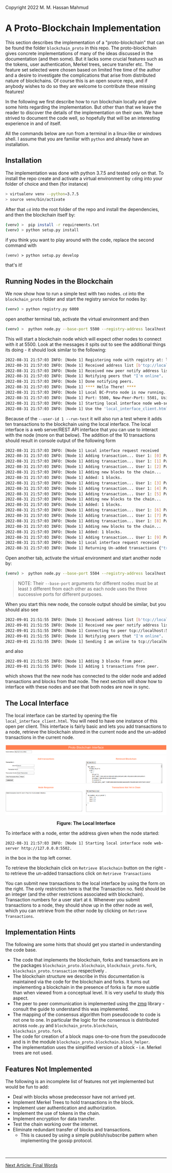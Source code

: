 Copyright 2022 M. M. Hassan Mahmud

# A Proto-Blockchain Implementation

This section describes the implementation of a "proto-blockchain" that can be found the folder `blockchain_proto` in this repo. The proto-blockchain gives concrete implementations of many of the ideas discussed in the documentation (and then some). But it lacks some crucial features such as the tokens, user authentication, Merkel trees, secure transfer etc. The feature set selected were chosen based on limited free time of the author and a desire to investigate the complications that arise from distributed nature of blockchains. Of course this is an open source repo, and if anybody wishes to do so they are welcome to contribute these missing features!

In the following we first describe how to run blockchain locally and give some hints regarding the implementation. But other than that we leave the reader to discover the details of the implementation on their own. We have strived to document the code well, so hopefully that will be an interesting experience in and of itself.

All the commands below are run from a terminal in a linux-like or windows shell. I assume that you are familiar with `python` and already have an installation. 

## Installation

The implementation was done with python 3.7.5 and tested only on that. To install the repo create and activate a virtual environment by `cd`ing into your folder of choice and then (for instance)
```bash
> virtualenv venv --python=3.7.5
> source venv/bin/activate
```
After that `cd` into the root folder of the repo and install the dependencies, and then the blockchain itself by:
```bash
(venv) >  pip install -r requirements.txt
(venv) > python setup.py install
```
if you think you want to play around with the code, replace the second command with
```
(venv) > python setup.py develop
```
that's it!


## Running Nodes in the Blockchain

We now show how to run a simple test with two nodes. `cd` into the `blockchain_proto` folder and start the registry service for nodes by:
```bash
(venv) > python registry.py 6000
```
open another terminal tab, activate the virtual environment and then 

```bash
(venv) >  python node.py --base-port 5500 --registry-address localhost:6000  --trans-per-block 3 --user-id 1 --run-test
```

This will start a blockchain node which will expect other nodes to connect with it at 5500. Look at the messages it spits out to see the additional things its doing - it should look similar to the following:

```bash
2022-08-31 21:57:03 INFO: [Node 1] Registering node with registry at: localhost:6000
2022-08-31 21:57:03 INFO: [Node 1] Received address list [b'tcp://localhost:5500']
2022-08-31 21:57:03 INFO: [Node 1] Received new peer notify address list [b'tcp://localhost:5501']
2022-08-31 21:57:03 INFO: [Node 1] Notifying peers that "I'm online".
2022-08-31 21:57:03 INFO: [Node 1] Done notifying peers.
2022-08-31 21:57:03 INFO: [Node 1] **** Hello There! ****
2022-08-31 21:57:03 INFO: [Node 1] Local BC-Proto node is now running...
2022-08-31 21:57:03 INFO: [Node 1] Port: 5500, New-Peer-Port: 5501, Using registry at: localhost:6000
2022-08-31 21:57:03 INFO: [Node 1] Starting local interface node web-server http://127.0.0.0:5502.
2022-08-31 21:57:03 INFO: [Node 1] Use the 'local_interface_client.html' file to interface with the node.
```

Because of the `--user-id 1 --run-test` it will also run a test where it adds ten transactions to the blockchain using the local interface. The local interface is a web server/REST API interface that you can use to interact with the node (more on that below). The addition of the 10 transactions should result in console output of the following form

```bash
2022-08-31 21:57:03 INFO: [Node 1] Local interface request received
2022-08-31 21:57:03 INFO: [Node 1] Adding transaction... User 1: [0] Pay Jamila 36 Gold coins
2022-08-31 21:57:03 INFO: [Node 1] Adding transaction... User 1: [1] Pay Asha 24 Gold coins
2022-08-31 21:57:03 INFO: [Node 1] Adding transaction... User 1: [2] Pay Asha 26 Gold coins
2022-08-31 21:57:03 INFO: [Node 1] Adding new blocks to the chain...
2022-08-31 21:57:03 INFO: [Node 1] Added: 1 blocks.
2022-08-31 21:57:03 INFO: [Node 1] Adding transaction... User 1: [3] Pay Jamila 37 Gold coins
2022-08-31 21:57:03 INFO: [Node 1] Adding transaction... User 1: [4] Pay Xinping 31 Gold coins
2022-08-31 21:57:03 INFO: [Node 1] Adding transaction... User 1: [5] Pay Bikash 43 Gold coins
2022-08-31 21:57:03 INFO: [Node 1] Adding new blocks to the chain...
2022-08-31 21:57:03 INFO: [Node 1] Added: 1 blocks.
2022-08-31 21:57:03 INFO: [Node 1] Adding transaction... User 1: [6] Pay Bikash 23 Gold coins
2022-08-31 21:57:03 INFO: [Node 1] Adding transaction... User 1: [7] Pay Bikash 43 Gold coins
2022-08-31 21:57:03 INFO: [Node 1] Adding transaction... User 1: [8] Pay Asha 43 Gold coins
2022-08-31 21:57:03 INFO: [Node 1] Adding new blocks to the chain...
2022-08-31 21:57:03 INFO: [Node 1] Added: 1 blocks.
2022-08-31 21:57:03 INFO: [Node 1] Adding transaction... User 1: [9] Pay Jamila 27 Gold coins
2022-08-31 21:57:03 INFO: [Node 1] Local interface request recevied
2022-08-31 21:57:03 INFO: [Node 1] Returning Un-added transactions {"transactions_not_yet_added": {"User 1": [{"user_id": "User 1", "trans_no": 9, "trans_str": "Pay Jamila 27 Gold coins"}]}}.
```

Open another tab, activate the virtual environment and start another node by:
```bash
(venv) >  python node.py --base-port 5504 --registry-address localhost:6000  --trans-per-block 3 --user-id 2 --run-test
```
> NOTE: Their `--base-port` arguments for different nodes must be at least `3` different from each other as each node uses the three successive ports for different purposes.

When you start this new node, the console output should be similar, but you should also see 
```bash
2022-09-01 21:51:55 INFO: [Node 1] Received address list [b'tcp://localhost:5500']
2022-09-01 21:51:55 INFO: [Node 1] Received new peer notify address list [b'tcp://localhost:5501']
2022-09-01 21:51:55 INFO: [Node 1] Connecting to peer tcp://localhost:5500
2022-09-01 21:51:55 INFO: [Node 1] Notifying peers that "I'm online".
2022-09-01 21:51:55 INFO: [Node 1] Sending I am online to tcp://localhost:5501
```
and also 
```
2022-09-01 21:51:55 INFO: [Node 1] Adding 3 blocks from peer.
2022-09-01 21:51:55 INFO: [Node 1] Adding 1 transactions from peer.
```
which shows that the new node has connected to the older node and added transactions and blocks from that node. The next section will show how to interface with these nodes and see that both nodes are now in sync.

## The Local Interface

The local interface can be started by opening the file `local_interface_client.html`. You will need to have one instance of this open per client. This interface is fairly basic and lets you add transactions to a node, retrieve the blockchain stored in the current node and the un-added transactions in the current node.

<p align="center">
  <img src="./figures/local_interface.png" />
</p>
<p align = "center"><b> Figure: The Local Interface</b></p>


To interface with a node, enter the address given when the node started:
```
2022-08-31 21:57:03 INFO: [Node 1] Starting local interface node web-server http://127.0.0.0:5502.
```
in the box in the top left corner. 

To retrieve the blockchain click on `Retrieve Blockchain` button on the right - to retrieve the un-added transactions click on `Retrieve Transactions`

You can submit new transactions to the local interface by using the form on the right. The only restriction here is that the Transaction no. field should be an integer (and the other restrictions associated with blockchain). Transaction numbers for a user start at `0`. Whenever you submit transactions to a node, they should show up in the other node as well, which you can retrieve from the other node by clicking on `Retrieve Transactions`.


## Implementation Hints

The following are some hints that should get you started in understanding the code base. 

- The code that implements the blockchain, forks and transactions are in the packages `blockchain_proto.blockchain`, `blockchain_proto.fork`, `blockchain_proto.transaction` respectively .
- The blockchain structure we describe in this documentation is maintained via the code for the blockchain and forks. It turns out implementing a blockchain in the presence of forks is far more subtle than when viewed from a conceptual level. It is very useful to study this aspect.
- The peer to peer communication is implemented using the [zmq](https://zeromq.org/) library - consult the guide to understand this was implemented.
- The mapping of the consensus algorithm from pseudocode to code is not one to one. In particular the logic for the consensus is distributed across `node.py` and `blockchain_proto.blockchain`, `blockchain_proto.fork`. 
- The code for creation of a block maps one-to-one from the pseudocode and is in the module `blockchain_proto.blockchain.block_helper`.
- The implementation uses the simplified version of a block - i.e. Merkel trees are not used.


## Features Not Implemented

The following is an incomplete list of features not yet implemented but would be fun to add:

- Deal with blocks whose predecessor have not arrived yet.
- Implement Merkel Trees to hold transactions in the block.
- Implement user authentication and authorization.
- Implement the use of tokens in the chain.
- Implement encryption for data transfer.
- Test the chain working over the internet.
- Eliminate redundant transfer of blocks and transactions. 
  - This is caused by using a simple publish/subscribe pattern when implementing the gossip protocol.


<br>
<hr>

[Next Article: Final Words](./docs/bc_proto_final_words.md)
